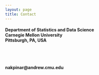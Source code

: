 ```yaml
---
layout: page
title: Contact
---
```

<html>
<head> 
   <style>
      h4 {
  position: relative;
  }
      
  span {
  float: left;
  padding-right: 30px;
}
   </style>
<meta name="viewport" content="width=device-width, initial-scale=1">
<link rel="stylesheet" href="https://cdnjs.cloudflare.com/ajax/libs/font-awesome/4.7.0/css/font-awesome.min.css">
</head>

<body>

<span class="fa fa-map-marker" style="font-size:52px;color:#404040"></span>
<h4>Department of Statistics and Data Science <br>
   Carnegie Mellon University <br>
   Pittsburgh, PA, USA
   </h4>
   
<br>
<br>
<span class="fa fa-envelope" style="font-size:52px;color:#404040"></span>
<h4>nakpinar@andrew.cmu.edu</h4>

</body>
</html> 
